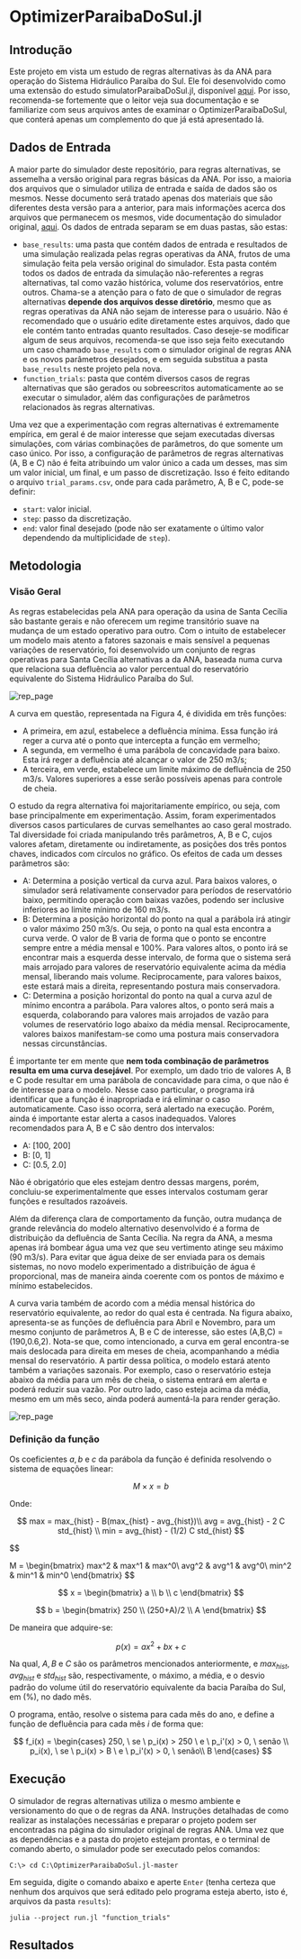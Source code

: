 # OptimizerParaibaDoSul.jl

## Introdução

Este projeto em vista um estudo de regras alternativas às da ANA para operação do Sistema Hidráulico Paraíba do Sul. Ele foi desenvolvido como uma extensão do estudo simulatorParaibaDoSul.jl, disponível [aqui](https://github.com/robenoliel/simulatorParaibaDoSul.jl). Por isso, recomenda-se fortemente que o leitor veja sua documentação e se familiarize com seus arquivos antes de examinar o OptimizerParaibaDoSul, que conterá apenas um complemento do que já está apresentado lá.

## Dados de Entrada

A maior parte do simulador deste repositório, para regras alternativas, se assemelha a versão original para regras básicas da ANA. Por isso, a maioria dos arquivos que o simulador utiliza de entrada e saída de dados são os mesmos. Nesse documento será tratado apenas dos materiais que são diferentes desta versão para a anterior, para mais informações acerca dos arquivos que permanecem os mesmos, vide documentação do simulador original, [aqui](https://github.com/robenoliel/simulatorParaibaDoSul.jl). Os dados de entrada separam se em duas pastas, são estas:
* `base_results`: uma pasta que contém dados de entrada e resultados de uma simulação realizada pelas regras operativas da ANA, frutos de uma simulação feita pela versão original do simulador. Esta pasta contém todos os dados de entrada da simulação não-referentes a regras alternativas, tal como vazão histórica, volume dos reservatórios, entre outros. Chama-se a atenção para o fato de que o simulador de regras alternativas **depende dos arquivos desse diretório**, mesmo que as regras operativas da ANA não sejam de interesse para o usuário. Não é recomendado que o usuário edite diretamente estes arquivos, dado que ele contém tanto entradas quanto resultados. Caso deseje-se modificar algum de seus arquivos, recomenda-se que isso seja feito executando um caso chamado `base_results` com o simulador original de regras ANA e os novos parâmetros desejados, e em seguida substitua a pasta `base_results` neste projeto pela nova.
* `function_trials`: pasta que contém diversos casos de regras alternativas que são gerados ou sobreescritos automaticamente ao se executar o simulador, além das configurações de parâmetros relacionados às regras alternativas.

Uma vez que a experimentação com regras alternativas é extremamente empírica, em geral é de maior interesse que sejam executadas diversas simulações, com várias combinações de parâmetros, do que somente um caso único. Por isso, a configuração de parâmetros de regras alternativas (A, B e C) não é feita atribuindo um valor único a cada um desses, mas sim um valor inicial, um final, e um passo de discretização. Isso é feito editando o arquivo `trial_params.csv`, onde para cada parâmetro, A, B e C, pode-se definir:
* `start`: valor inicial.
* `step`: passo da discretização.
* `end`: valor final desejado (pode não ser exatamente o último valor dependendo da multiplicidade de `step`).

## Metodologia

### Visão Geral
As regras estabelecidas pela ANA para operação da usina de Santa Cecília são bastante gerais e não oferecem um regime transitório suave na mudança de um estado operativo para outro. Com o intuito de estabelecer um modelo mais atento a fatores sazonais e mais sensível a pequenas variações de reservatório, foi desenvolvido um conjunto de regras operativas para Santa Cecília alternativas a da ANA, baseada numa curva que relaciona sua defluência ao valor percentual do reservatório equivalente do Sistema Hidráulico Paraíba do Sul.

![rep_page](/figures/modelo.png)

A curva em questão, representada na Figura 4, é dividida em três funções:
* A primeira, em azul, estabelece a defluência mínima. Essa função irá reger a curva até o ponto que intercepta a função em vermelho;
* A segunda, em vermelho é uma parábola de concavidade para baixo. Esta irá reger a defluência até alcançar o valor de 250 m3/s;
* A terceira, em verde, estabelece um limite máximo de defluência de 250 m3/s. Valores superiores a esse serão possíveis apenas para controle de cheia.

O estudo da regra alternativa foi majoritariamente empírico, ou seja, com base principalmente em experimentação. Assim, foram experimentados diversos casos particulares de curvas semelhantes ao caso geral mostrado. Tal diversidade foi criada manipulando três parâmetros, A, B e C, cujos valores afetam, diretamente ou indiretamente, as posições dos três pontos chaves, indicados com círculos no gráfico. Os efeitos de cada um desses parâmetros são:
* A: Determina a posição vertical da curva azul. Para baixos valores, o simulador será relativamente conservador para períodos de reservatório baixo, permitindo operação com baixas vazões, podendo ser inclusive inferiores ao limite mínimo de 160 m3/s. 
* B: Determina a posição horizontal do ponto na qual a parábola irá atingir o valor máximo 250 m3/s. Ou seja, o ponto na qual esta encontra a curva verde. O valor de B varia de forma que o ponto se encontre sempre entre a média mensal e 100%. Para valores altos, o ponto irá se encontrar mais a esquerda desse intervalo, de forma que o sistema será mais arrojado para valores de reservatório equivalente acima da média mensal, liberando mais volume. Reciprocamente, para valores baixos, este estará mais a direita, representando postura mais conservadora.
* C: Determina a posição horizontal do ponto na qual a curva azul de mínimo encontra a parábola. Para valores altos, o ponto será mais a esquerda, colaborando para valores mais arrojados de vazão para volumes de reservatório logo abaixo da média mensal. Reciprocamente, valores baixos manifestam-se como uma postura mais conservadora nessas circunstâncias.

É importante ter em mente que **nem toda combinação de parâmetros resulta em uma curva desejável**. Por exemplo, um dado trio de valores A, B e C pode resultar em uma parábola de concavidade para cima, o que não é de interesse para o modelo. Nesse caso particular, o programa irá identificar que a função é inapropriada e irá eliminar o caso automaticamente. Caso isso ocorra, será alertado na execução. Porém, ainda é importante estar alerta a casos inadequados. Valores recomendados para A, B e C são dentro dos intervalos:
* A: [100, 200]
* B: [0, 1]
* C: [0.5, 2.0]
  
Não é obrigatório que eles estejam dentro dessas margens, porém, concluiu-se experimentalmente que esses intervalos costumam gerar funções e resultados razoáveis.

Além da diferença clara de comportamento da função, outra mudança de grande relevância do modelo alternativo desenvolvido é a forma de distribuição da defluência de Santa Cecília. Na regra da ANA, a mesma apenas irá bombear água uma vez que seu vertimento atinge seu máximo (90 m3/s). Para evitar que água deixe de ser enviada para os demais sistemas, no novo modelo experimentado a distribuição de água é proporcional, mas de maneira ainda coerente com os pontos de máximo e mínimo estabelecidos.

A curva varia também de acordo com a média mensal histórica do reservatório equivalente, ao redor do qual esta é centrada. Na figura abaixo, apresenta-se as funções de defluência para Abril e Novembro, para um mesmo conjunto de parâmetros A, B e C de interesse, são estes (A,B,C) = (190,0.6,2). Nota-se que, como intencionado, a curva em geral encontra-se mais deslocada para direita em meses de cheia, acompanhando a média mensal do reservatório. A partir dessa política, o modelo estará atento também a variações sazonais. Por exemplo, caso o reservatório esteja abaixo da média para um mês de cheia, o sistema entrará em alerta e poderá reduzir sua vazão. Por outro lado, caso esteja acima da média, mesmo em um mês seco, ainda poderá aumentá-la para render geração.

![rep_page](/figures/abril_vs_nov.png)

### Definição da função

Os coeficientes $a, b$ e $c$ da parábola da função é definida resolvendo o sistema de equações linear:

$$
M\times x=b
$$

Onde:

$$
max = max_{hist} - B(max_{hist} - avg_{hist})\\
avg = avg_{hist} - 2 C std_{hist} \\
min = avg_{hist} - (1/2) C std_{hist} 
$$

$$

M = \begin{bmatrix}
max^2 & max^1 & max^0\\
avg^2 & avg^1 & avg^0\\
min^2 & min^1 & min^0
\end{bmatrix}
$$

$$
x = \begin{bmatrix}
a \\
b \\
c
\end{bmatrix}
$$

$$
b = \begin{bmatrix}
250 \\
(250+A)/2 \\
A
\end{bmatrix}
$$

De maneira que adquire-se:

$$
p(x) = ax^2+bx+c
$$

Na qual, $A, B$ e $C$ são os parâmetros mencionados anteriormente, e $max_{hist}$, $avg_{hist}$ e $std_{hist}$ são, respectivamente, o máximo, a média, e o desvio padrão do volume útil do reservatório equivalente da bacia Paraíba do Sul, em (%), no dado mês.

O programa, então, resolve o sistema para cada mês do ano, e define a função de defluência para cada mês $i$ de forma que:

$$
f_i(x) = \begin{cases}
250, \ se \ p_i(x) > 250 \ e \ p_i'(x) > 0, \ senão \\
p_i(x), \ se \ p_i(x) > B \ e \ p_i'(x) > 0, \ senão\\
B
\end{cases}
$$

## Execução

O simulador de regras alternativas utiliza o mesmo ambiente e versionamento do que o de regras da ANA. Instruções detalhadas de como realizar as instalações necessárias e preparar o projeto podem ser encontradas na página do simulador original de regras ANA. Uma vez que as dependências e a pasta do projeto estejam prontas, e o terminal de comando aberto, o simulador pode ser executado pelos comandos:

```
C:\> cd C:\OptimizerParaibaDoSul.jl-master
```

Em seguida, digite o comando abaixo e aperte `Enter` (tenha certeza que nenhum dos arquivos que será editado pelo programa esteja aberto, isto é, arquivos da pasta `results`):

```
julia --project run.jl "function_trials"
```

## Resultados

